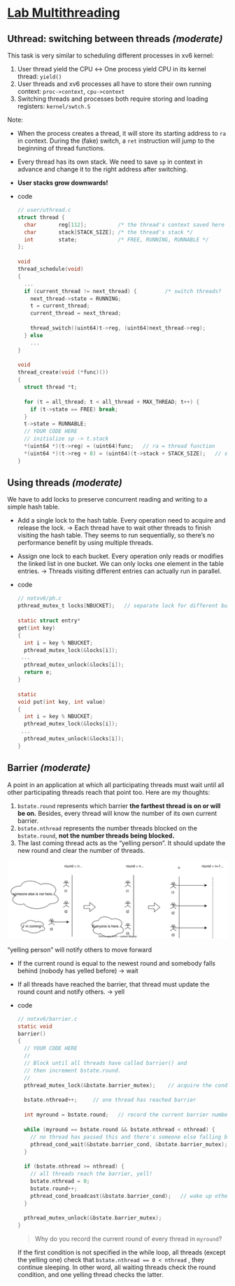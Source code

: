 # [Lab Multithreading](https://pdos.csail.mit.edu/6.828/2021/labs/thread.html)

## Uthread: switching between threads *(moderate)*

This task is very similar to scheduling different processes in xv6 kernel:

1. User thread yield the CPU ↔ One process yield CPU in its kernel thread: `yield()`
2. User threads and xv6 processes all have to store their own running context: `proc->context`, `cpu->context`
3. Switching threads and processes both require storing and loading registers: `kernel/swtch.S`

Note:

- When the process creates a thread, it will store its starting address to `ra` in context. During the (fake) switch, a `ret` instruction will jump to the beginning of thread functions.
- Every thread has its own stack. We need to save `sp` in context in advance and change it to the right address after switching.
- **User stacks grow downwards!**
- code

    ```c
    // user/uthread.c
    struct thread {
      char       reg[112];          /* the thread's context saved here */
      char       stack[STACK_SIZE]; /* the thread's stack */
      int        state;             /* FREE, RUNNING, RUNNABLE */
    };
    
    void 
    thread_schedule(void)
    {
      ...
      if (current_thread != next_thread) {         /* switch threads?  */
        next_thread->state = RUNNING;
        t = current_thread;
        current_thread = next_thread;
    
        thread_switch((uint64)t->reg, (uint64)next_thread->reg);
      } else
        ...
    }
    
    void 
    thread_create(void (*func)())
    {
      struct thread *t;
    
      for (t = all_thread; t < all_thread + MAX_THREAD; t++) {
        if (t->state == FREE) break;
      }
      t->state = RUNNABLE;
      // YOUR CODE HERE
      // initialize sp -> t.stack
      *(uint64 *)(t->reg) = (uint64)func;   // ra = thread function
      *(uint64 *)(t->reg + 8) = (uint64)(t->stack + STACK_SIZE);   // sp = thread stack
    }
    ```

## Using threads *(moderate)*

We have to add locks to preserve concurrent reading and writing to a simple hash table.

- Add a single lock to the hash table. Every operation need to acquire and release the lock. → Each thread have to wait other threads to finish visiting the hash table. They seems to run sequentially, so there’s no performance benefit by using multiple threads.
- Assign one lock to each bucket. Every operation only reads or modifies the linked list in one bucket. We can only locks one element in the table entries. → Threads visiting different entries can actually run in parallel.
- code

    ```c
    // notxv6/ph.c
    pthread_mutex_t locks[NBUCKET];   // separate lock for different bucket
    
    static struct entry*
    get(int key)
    {
      int i = key % NBUCKET;
      pthread_mutex_lock(&locks[i]);
     ...
      pthread_mutex_unlock(&locks[i]);
      return e;
    }
    
    static 
    void put(int key, int value)
    {
      int i = key % NBUCKET;
      pthread_mutex_lock(&locks[i]);
     ...
      pthread_mutex_unlock(&locks[i]);
    }
    ```

## Barrier *(moderate)*

A point in an application at which all participating threads must wait until all other participating threads reach that point too. Here are my thoughts:

1. `bstate.round` represents which barrier **the farthest thread is on or will be on.** Besides, every thread will know the number of its own current barrier.
2. `bstate.nthread` represents the number threads blocked on the `bstate.round`, **not the number threads being blocked.**
3. The last coming thread acts as the “yelling person”. It should update the new round and clear the number of threads.

![“yelling person” will notify others to move forward](assets/yell.svg)

“yelling person” will notify others to move forward

- If the current round is equal to the newest round and somebody falls behind (nobody has yelled before) → wait
- If all threads have reached the barrier, that thread must update the round count and notify others. → yell
- code

    ```c
    // notxv6/barrier.c
    static void 
    barrier()
    {
      // YOUR CODE HERE
      //
      // Block until all threads have called barrier() and
      // then increment bstate.round.
      //
      pthread_mutex_lock(&bstate.barrier_mutex);    // acquire the condition lock
    
      bstate.nthread++;     // one thread has reached barrier
      
      int myround = bstate.round;   // record the current barrier number
    
      while (myround == bstate.round && bstate.nthread < nthread) {
        // no thread has passed this and there's someone else falling behind
        pthread_cond_wait(&bstate.barrier_cond, &bstate.barrier_mutex);   // wait for other threads
      }
    
      if (bstate.nthread >= nthread) {
        // all threads reach the barrier, yell!
        bstate.nthread = 0;
        bstate.round++;
        pthread_cond_broadcast(&bstate.barrier_cond);   // wake up other threads
      }
      
      pthread_mutex_unlock(&bstate.barrier_mutex);
    }
    ```

    > Why do you record the current round of every thread in `myround`?
    >

    If the first condition is not specified in the while loop, all threads (except the yelling one) check that `bstate.nthread == 0 < nthread` , they continue sleeping. In other word, all waiting threads check the round condition, and one yelling thread checks the latter.
